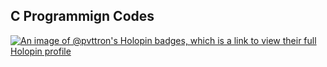 ## C Programmign Codes
[![An image of @pvttron's Holopin badges, which is a link to view their full Holopin profile](https://holopin.me/pvttron)](https://holopin.io/@pvttron)